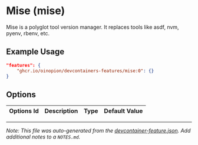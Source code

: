 
# Mise (mise)

Mise is a polyglot tool version manager. It replaces tools like asdf, nvm, pyenv, rbenv, etc.

## Example Usage

```json
"features": {
    "ghcr.io/oinopion/devcontainers-features/mise:0": {}
}
```

## Options

| Options Id | Description | Type | Default Value |
|-----|-----|-----|-----|




---

_Note: This file was auto-generated from the [devcontainer-feature.json](https://github.com/oinopion/devcontainers-features/blob/main/src/mise/devcontainer-feature.json).  Add additional notes to a `NOTES.md`._
